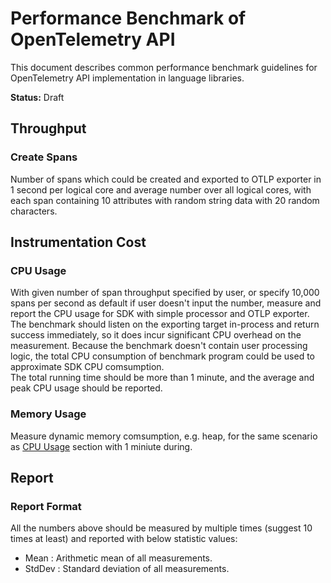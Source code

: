 # Performance Benchmark of OpenTelemetry API

This document describes common performance benchmark guidelines for
OpenTelemetry API implementation in language libraries.

**Status:** Draft

## Throughput

### Create Spans

Number of spans which could be created and exported to OTLP exporter in 1 second
per logical core and average number over all logical cores, with each span
containing 10 attributes with random string data with 20 random characters.

## Instrumentation Cost

### CPU Usage

With given number of span throughput specified by user, or specify 10,000 spans
per second as default if user doesn't input the number, measure and report the
CPU usage for SDK with simple processor and OTLP exporter. The benchmark should
listen on the exporting target in-process and return success immediately, so it
does incur significant CPU overhead on the measurement. Because the benchmark
doesn't contain user processing logic, the total CPU consumption of benchmark
program could be used to approximate SDK CPU comsumption.  
The total running time should be more than 1 minute, and the average and peak
CPU usage should be reported.

### Memory Usage

Measure dynamic memory comsumption, e.g. heap, for the same scenario as [CPU
Usage](#CPU-Usage) section with 1 miniute during.

## Report

### Report Format

All the numbers above should be measured by multiple times (suggest 10 times at
least) and reported with below statistic values:

- Mean   : Arithmetic mean of all measurements.
- StdDev : Standard deviation of all measurements.